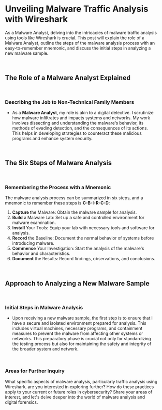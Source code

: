 # Unveiling Malware Traffic Analysis with Wireshark

As a Malware Analyst, delving into the intricacies of malware traffic analysis using tools like Wireshark is crucial. This post will explain the role of a Malware Analyst, outline the steps of the malware analysis process with an easy-to-remember mnemonic, and discuss the initial steps in analyzing a new malware sample.

<br>

## The Role of a Malware Analyst Explained

<br>

### Describing the Job to Non-Technical Family Members

- As a **Malware Analyst**, my role is akin to a digital detective. I scrutinize how malware infiltrates and impacts systems and networks. My work involves dissecting and understanding the malware's behavior, its methods of evading detection, and the consequences of its actions. This helps in developing strategies to counteract these malicious programs and enhance system security.

<br>

## The Six Steps of Malware Analysis

<br>

### Remembering the Process with a Mnemonic

The malware analysis process can be summarized in six steps, and a mnemonic to remember these steps is **C-B-I-R-C-D**:

1. **Capture** the Malware: Obtain the malware sample for analysis.
2. **Build** a Malware Lab: Set up a safe and controlled environment for malware examination.
3. **Install** Your Tools: Equip your lab with necessary tools and software for analysis.
4. **Record** the Baseline: Document the normal behavior of systems before introducing malware.
5. **Commence** Your Investigation: Start the analysis of the malware's behavior and characteristics.
6. **Document** the Results: Record findings, observations, and conclusions.

<br>

## Approach to Analyzing a New Malware Sample

<br>

### Initial Steps in Malware Analysis

- Upon receiving a new malware sample, the first step is to ensure that I have a secure and isolated environment prepared for analysis. This includes virtual machines, necessary programs, and containment measures to prevent the malware from affecting other systems or networks. This preparatory phase is crucial not only for standardizing the testing process but also for maintaining the safety and integrity of the broader system and network.

<br>

### Areas for Further Inquiry

What specific aspects of malware analysis, particularly traffic analysis using Wireshark, are you interested in exploring further? How do these practices apply to your current or future roles in cybersecurity? Share your areas of interest, and let's delve deeper into the world of malware analysis and digital forensics.
